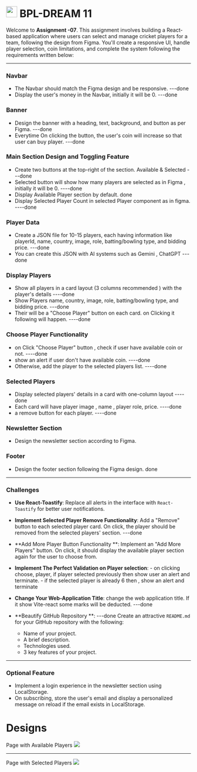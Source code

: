 # <img width="30px" src="assets/logo.png"/> BPL-DREAM 11

Welcome to **Assignment -07**. This assignment involves building a React-based application where users can select and manage cricket players for a team, following the design from Figma. You'll create a responsive UI, handle player selection, coin limitations, and complete the system following the requirements written below:

---

### Navbar

- The Navbar should match the Figma design and be responsive. ---done
- Display the user's money in the Navbar, initially it will be 0. ---done

### Banner

- Design the banner with a heading, text, background, and button as per Figma. ---done
- Everytime On clicking the button, the user's coin  will increase so that user can buy player. ---done

### Main Section Design and Toggling Feature

- Create two buttons at the top-right of the section. Available  & Selected ---done
- Selected button will show how many players are selected as in Figma , initially it will be 0. ----done
- Display Available Player section by default. done
- Display Selected Player Count in selected Player component as in figma. ----done

### Player Data

- Create a JSON file for  10-15 players, each having information like playerId, name, country, image, role, batting/bowling type, and bidding price. ---done
- You can create this JSON with AI systems such as Gemini , ChatGPT ---done

### Display Players

- Show all players in a card layout (3 columns recommended ) with the player's details ----done
- Show Players name, country, image, role, batting/bowling type, and bidding price. ---done
- Their will be a  "Choose Player" button on each card. on Clicking it following will happen. ----done

### Choose Player Functionality

- on Click "Choose Player" button ,  check if user have available coin or not. ----done
- show an alert if user don't have available coin.  ----done
- Otherwise, add the player to the selected players list. ----done

### Selected Players

- Display selected players' details in a card with one-column layout ----done
- Each card will have player image , name ,  player role, price. ----done
- a remove button for each player. ----done

### Newsletter Section

- Design the newsletter section according to Figma.

### Footer

- Design the footer section following the Figma design. done

---

### Challenges

- **Use React-Toastify**:
  Replace all alerts in the interface with `React-Toastify` for better user notifications.

- **Implement Selected Player Remove Functionality**:
  Add a "Remove" button to each selected player card. On click, the player should be removed from the selected players' section. ---done

- **Add More Player Button Functionality **:
  Implement an "Add More Players" button. On click, it should display the available player section again for the user to choose from.

- **Implement The Perfect Validation on Player selection**:
      - on clicking choose, player,  if player selected previously then show user an alert and terminate.
      - if the selected player is already 6 then , show an alert and terminate
 - **Change Your Web-Application Title**:
   change the web application title. If it show Vite-react some marks will be deducted.  ---done
  


- **Beautify GitHub Repository **: ---done
  Create an attractive `README.md` for your GitHub repository with the following:
  - Name of your project.
  - A brief description.
  - Technologies used.
  - 3 key features of your project.

---

### Optional Feature

- Implement a login experience in the newsletter section using LocalStorage.
- On subscribing, store the user's email and display a personalized message on reload if the email exists in LocalStorage.

# Designs

Page with Available Players
<img src="application-design/main.jpg"/>

<hr/>
Page with Selected Players
<img src="application-design/main-2.jpg"/>
